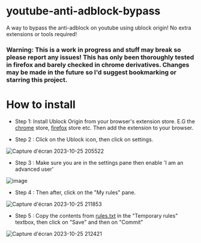 
# youtube-anti-adblock-bypass
A way to bypass the anti-adblock on youtube using ublock origin! No extra extensions or tools required!

### Warning: This is a work in progress and stuff may break so please report any issues! This has only been thoroughly tested in firefox and barely checked in chrome derivatives. Changes may be made in the future so I'd suggest bookmarking or starring this project.

# How to install
- Step 1: Install Ublock Origin from your browser's extension store. E.G the [chrome](https://chrome.google.com/webstore/detail/ublock-origin/cjpalhdlnbpafiamejdnhcphjbkeiagm) store, [firefox](https://addons.mozilla.org/en-GB/firefox/addon/ublock-origin/) store etc. Then add the extension to your browser.

- Step 2 : Click on the Ublock icon, then click on settings.

![Capture d'écran 2023-10-25 205522](https://github.com/GabCoolDude/youtube-anti-adblock-bypass/assets/123309403/aa8c2002-a9cf-4a1f-b3f3-a7b09526c662)

- Step 3 : Make sure you are in the settings pane then enable 'I am an advanced user'

![image](https://github.com/RMED24/youtube-anti-adblock-bypass/assets/81475204/80c00608-98f6-44ce-bf86-4f8bcf6e308a)

- Step 4 : Then after, click on the "My rules" pane.

![Capture d'écran 2023-10-25 211853](https://github.com/GabCoolDude/youtube-anti-adblock-bypass/assets/123309403/46617adf-d4f8-495b-b5fa-66fb54917d3f)

- Step 5 : Copy the contents from [rules.txt](https://raw.githubusercontent.com/RMED24/youtube-anti-adblock-bypass/main/rules.txt) in the "Temporary rules" textbox, then click on "Save" and then on "Commit"

![Capture d'écran 2023-10-25 212421](https://github.com/GabCoolDude/youtube-anti-adblock-bypass/assets/123309403/ab0e88b7-83d0-43dd-9dd6-2be577774ade)

